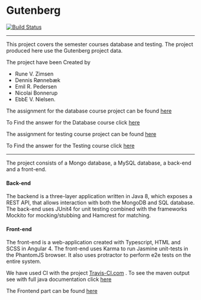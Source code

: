 # Gutenberg

[![Build Status](https://travis-ci.org/ERPedersen/Gutenberg.svg?branch=master)](https://travis-ci.org/ERPedersen/Gutenberg)

___________________________________________________________

This project covers the semester courses database and testing.
The project produced here use the Gutenberg project data.

The project have been Created by 
- Rune V. Zimsen
- Dennis Rønnebæk
- Emil R. Pedersen
- Nicolai Bonnerup 
- EbbE V. Nielsen.

The assignment for the database course project can be found [here](https://github.com/HelgeCPH/db_course_nosql/blob/master/lecture_notes/Project%20Description.ipynb)

To Find the answer for the Database course click [here]()

The assignment for testing course project can be found [here](Semester%20project%20Testing.md)

To Find the answer for the Testing course click [here]()

____________________________________________________________

The project consists of a Mongo database, a MySQL database, a back-end and a front-end. 


#### Back-end
The backend is a three-layer application written in Java 8, which exposes a REST API, that allows interaction with both the MongoDB and SQL database. The back-end uses JUnit4 for unit testing combined with the frameworks Mockito for mocking/stubbing and Hamcrest for matching.

#### Front-end
The front-end is a web-application created with Typescript, HTML and SCSS in Angular 4. The front-end uses Karma to run Jasmine unit-tests in the PhantomJS browser. It also uses protractor to perform e2e tests on the entire system.

We have used CI with the project [Travis-CI.com](https://travis-ci.org/ERPedersen/Gutenberg) .
To see the maven output see with full java documentation click [here](https://erpedersen.github.io/Gutenberg/) 

The Frontend part can be found [here](https://github.com/ERPedersen/Gutenbergweb)

